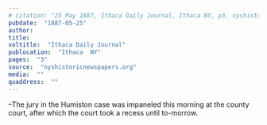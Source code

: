 ```yaml
---
# citation: "25 May 1887, Ithaca Daily Journal, Ithaca NY, p3, nyshistoricnewspapers.org."
pubdate:  "1887-05-25"
author: 
title: 
voltitle:  "Ithaca Daily Journal"
publocation:  "Ithaca  NY"
pages:  "3"
source:  "nyshistoricnewspapers.org"
media:  ""
quaddress:  ""
---
```

–The jury in the Humiston case was impaneled this morning at the county court, after which the court took a recess until to-morrow.

